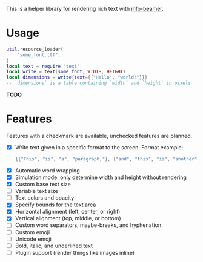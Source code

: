This is a helper library for rendering rich text with [info-beamer](https://github.com/dividuum/info-beamer).

# Usage

```lua
util.resource_loader{
    "some_font.ttf",
}
local text = require "text"
local write = text(some_font, WIDTH, HEIGHT)
local dimensions = write{text={{"Hello", "world!"}}}
-- `dimensions` is a table containing `width` and `height` in pixels
```

**TODO**

# Features

Features with a checkmark are available, unchecked features are planned.

- [x] Write text given in a specific format to the screen. Format example:
    ```lua
    {{"This", "is", "a", "paragraph,"}, {"and", "this", "is", "another", "paragraph."}}
    ```
- [x] Automatic word wrapping
- [x] Simulation mode: only determine width and height without rendering
- [x] Custom base text size
- [ ] Variable text size
- [ ] Text colors and opacity
- [x] Specify bounds for the text area
- [x] Horizontal alignment (left, center, or right)
- [x] Vertical alignment (top, middle, or bottom)
- [ ] Custom word separators, maybe-breaks, and hyphenation
- [ ] Custom emoji
- [ ] Unicode emoji
- [ ] Bold, italic, and underlined text
- [ ] Plugin support (render things like images inline)
